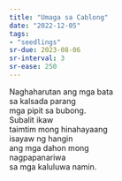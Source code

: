 ```yaml
---
title: "Umaga sa Cablong"
date: "2022-12-05"
tags:
- "seedlings"
sr-due: 2023-08-06
sr-interval: 3
sr-ease: 250
---
```


Naghaharutan ang mga bata  
sa kalsada parang  
mga pipit sa bubong.  
Subalit ikaw  
taimtim mong hinahayaang  
isayaw ng hangin  
ang mga dahon mong  
nagpapanariwa  
sa mga kaluluwa namin.  